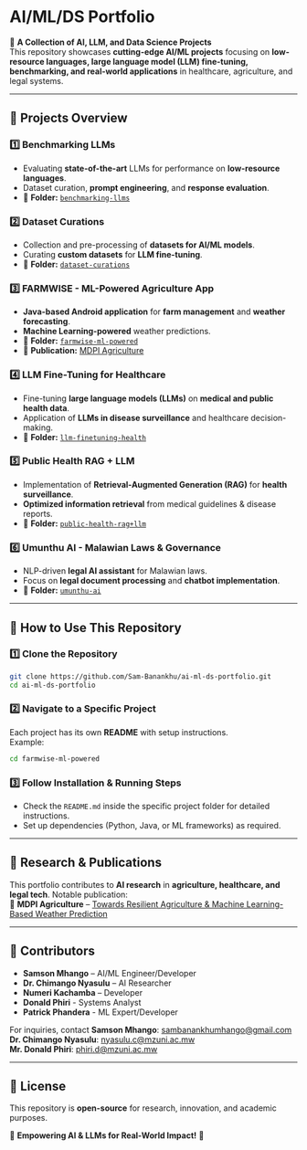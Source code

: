 # **AI/ML/DS Portfolio**  

🚀 **A Collection of AI, LLM, and Data Science Projects**  
This repository showcases **cutting-edge AI/ML projects** focusing on **low-resource languages, large language model (LLM) fine-tuning, benchmarking, and real-world applications** in healthcare, agriculture, and legal systems.  

---  

## 📌 **Projects Overview**  

### 1️⃣ **Benchmarking LLMs**  
- Evaluating **state-of-the-art** LLMs for performance on **low-resource languages**.  
- Dataset curation, **prompt engineering**, and **response evaluation**.  
- 🔗 **Folder:** [`benchmarking-llms`](benchmarking-llms/)  

### 2️⃣ **Dataset Curations**  
- Collection and pre-processing of **datasets for AI/ML models**.  
- Curating **custom datasets** for **LLM fine-tuning**.  
- 🔗 **Folder:** [`dataset-curations`](dataset-curations/)  

### 3️⃣ **FARMWISE - ML-Powered Agriculture App**  
- **Java-based Android application** for **farm management** and **weather forecasting**.  
- **Machine Learning-powered** weather predictions.  
- 🔗 **Folder:** [`farmwise-ml-powered`](farmwise-ml-powered/)  
- 📄 **Publication:** [MDPI Agriculture](https://www.mdpi.com/2077-0472/12/9/1473)  

### 4️⃣ **LLM Fine-Tuning for Healthcare**  
- Fine-tuning **large language models (LLMs)** on **medical and public health data**.  
- Application of **LLMs in disease surveillance** and healthcare decision-making.  
- 🔗 **Folder:** [`llm-finetuning-health`](llm-finetuning-health/)  

### 5️⃣ **Public Health RAG + LLM**  
- Implementation of **Retrieval-Augmented Generation (RAG)** for **health surveillance**.  
- **Optimized information retrieval** from medical guidelines & disease reports.  
- 🔗 **Folder:** [`public-health-rag+llm`](public-health-rag+llm/)  

### 6️⃣ **Umunthu AI - Malawian Laws & Governance**  
- NLP-driven **legal AI assistant** for Malawian laws.  
- Focus on **legal document processing** and **chatbot implementation**.  
- 🔗 **Folder:** [`umunthu-ai`](umunthu-ai/)  

---

## 🔧 **How to Use This Repository**  

### **1️⃣ Clone the Repository**  
```sh
git clone https://github.com/Sam-Banankhu/ai-ml-ds-portfolio.git
cd ai-ml-ds-portfolio
```

### **2️⃣ Navigate to a Specific Project**  
Each project has its own **README** with setup instructions.  
Example:  
```sh
cd farmwise-ml-powered
```

### **3️⃣ Follow Installation & Running Steps**  
- Check the `README.md` inside the specific project folder for detailed instructions.  
- Set up dependencies (Python, Java, or ML frameworks) as required.  

---

## 🔬 **Research & Publications**  
This portfolio contributes to **AI research** in **agriculture, healthcare, and legal tech**. Notable publication:  
📄 **MDPI Agriculture** – [Towards Resilient Agriculture & Machine Learning-Based Weather Prediction](https://www.mdpi.com/2077-0472/12/9/1473)  

---

## 👥 **Contributors**  
- **Samson Mhango** – AI/ML Engineer/Developer  
- **Dr. Chimango Nyasulu** – AI Researcher  
- **Numeri Kachamba** – Developer  
- **Donald Phiri** - Systems Analyst
- **Patrick Phandera** - ML Expert/Developer


For inquiries, contact 
**Samson Mhango**: [sambanankhumhango@gmail.com](mailto:sambanankhumhango@gmail.com)
**Dr. Chimango Nyasulu**: [nyasulu.c@mzuni.ac.mw](mailto:nyasulu.c@mzuni.ac.mw)  
**Mr. Donald Phiri**: [phiri.d@mzuni.ac.mw](mailto:phiri.d@mzuni.ac.mw)  

---

## 📜 **License**  
This repository is **open-source** for research, innovation, and academic purposes.  

🎯 **Empowering AI & LLMs for Real-World Impact!** 🚀